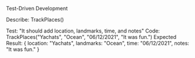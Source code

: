 Test-Driven Development

Describe: TrackPlaces()

Test: "It should add location, landmarks, time, and notes"
Code: TrackPlaces("Yachats", "Ocean", "06/12/2021", "It was fun.")
Expected Result:
{
location: "Yachats",
landmarks: "Ocean",
time: "06/12/2021",
notes: "It was fun."
}
